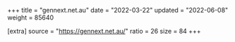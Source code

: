 +++
title = "gennext.net.au"
date = "2022-03-22"
updated = "2022-06-08"
weight = 85640

[extra]
source = "https://gennext.net.au/"
ratio = 26
size = 84
+++
